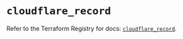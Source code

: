 # `cloudflare_record`

Refer to the Terraform Registry for docs: [`cloudflare_record`](https://registry.terraform.io/providers/cloudflare/cloudflare/4.29.0/docs/resources/record).
